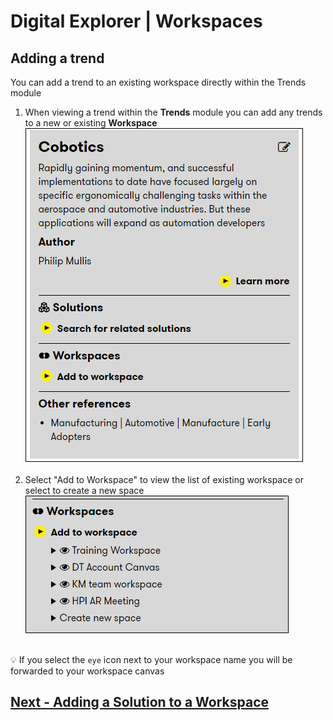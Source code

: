 # Digital Explorer | Workspaces

## Adding a trend

You can add a trend to an existing workspace directly within the Trends module

1. When viewing a trend within the **Trends** module you can add any trends to a new or existing **Workspace**
   <br>![login](images/workspace10.png)<br><br>
1. Select "Add to Workspace" to view the list of existing workspace or select to create a new space
   <br>![login](images/workspace11.png)<br><br>

:bulb: If you select the `eye` icon next to your workspace name you will be forwarded to your workspace canvas

## [Next - Adding a Solution to a Workspace](AddingaSolutiontoaWorkspace.md)